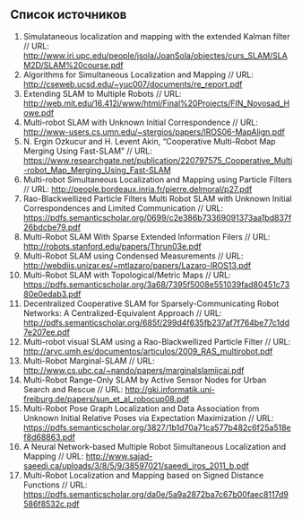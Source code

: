 ## Список источников

1.	Simulataneous localization and mapping with the extended Kalman filter // URL: http://www.iri.upc.edu/people/jsola/JoanSola/objectes/curs_SLAM/SLAM2D/SLAM%20course.pdf
14.	Algorithms for Simultaneous Localization and Mapping // URL: http://cseweb.ucsd.edu/~yuc007/documents/re_report.pdf
22.	Extending SLAM to Multiple Robots // URL: http://web.mit.edu/16.412j/www/html/Final%20Projects/FIN_Novosad_Howe.pdf
23.	Multi-robot SLAM with Unknown Initial Correspondence // URL: http://www-users.cs.umn.edu/~stergios/papers/IROS06-MapAlign.pdf
24.	N. Ergin Ozkucur and H. Levent Akin, “Cooperative Multi-Robot Map Merging Using Fast-SLAM” // URL: https://www.researchgate.net/publication/220797575_Cooperative_Multi-robot_Map_Merging_Using_Fast-SLAM
25.	Multi-robot Simultaneous Localization and Mapping using Particle Filters // URL: http://people.bordeaux.inria.fr/pierre.delmoral/p27.pdf
26.	Rao-Blackwellized Particle Filters Multi Robot SLAM with Unknown Initial Correspondences and Limited Communication // URL: https://pdfs.semanticscholar.org/0699/c2e386b73369091373aa1bd837f26bdcbe79.pdf
27.	Multi-Robot SLAM With Sparse Extended Information Filers // URL: http://robots.stanford.edu/papers/Thrun03e.pdf
28.	Multi-Robot SLAM using Condensed Measurements // URL: http://webdiis.unizar.es/~mtlazaro/papers/Lazaro-IROS13.pdf
29.	Multi-Robot SLAM with Topological/Metric Maps // URL: https://pdfs.semanticscholar.org/3a68/7395f5008e551039fad80451c7380e0edab3.pdf
30.	Decentralized Cooperative SLAM for Sparsely-Communicating Robot Networks: A Centralized-Equivalent Approach // URL: http://pdfs.semanticscholar.org/685f/299d4f635fb237af7f764be77c1dd7e207ee.pdf
31.	 Multi-robot visual SLAM using a Rao-Blackwellized Particle Filter // URL: http://arvc.umh.es/documentos/articulos/2009_RAS_multirobot.pdf
32.	Multi-Robot Marginal-SLAM  // URL: http://www.cs.ubc.ca/~nando/papers/marginalslamijcai.pdf
33.	 Multi-Robot Range-Only SLAM by Active Sensor Nodes for Urban Search and Rescue // URL: http://gki.informatik.uni-freiburg.de/papers/sun_et_al_robocup08.pdf 
34.	Multi-Robot Pose Graph Localization and Data Association from Unknown Initial Relative Poses via Expectation Maximization // URL:  https://pdfs.semanticscholar.org/3827/1b1d70a71ca577b482c6f25a518ef8d68863.pdf
35.	 A Neural Network-based Multiple Robot Simultaneous Localization and Mapping // URL:   http://www.sajad-saeedi.ca/uploads/3/8/5/9/38597021/saeedi_iros_2011_b.pdf
40.	 Multi-Robot Localization and Mapping based on Signed Distance Functions // URL: https://pdfs.semanticscholar.org/da0e/5a9a2872ba7c67b00faec8117d9586f8532c.pdf
